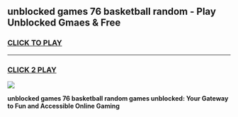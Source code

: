 
## unblocked games 76 basketball random - Play Unblocked Gmaes & Free
<h3>
<a href="https://premium.freeplayer.one?title=unblocked_games_76_basketball_random&ref=19F">CLICK TO PLAY</a></h3>
<hr>

<h3>
<a href="https://premium.freeplayer.one?title=unblocked_games_76_basketball_random&ref=19F">CLICK 2 PLAY</a>
  
</h3>

<a href="https://premium.freeplayer.one?title=unblocked_games_76_basketball_random&ref=19F/"><img src="https://clearcache.store/games.png"></a>


**unblocked games 76 basketball random games unblocked: Your Gateway to Fun and Accessible Online Gaming**
